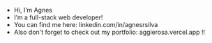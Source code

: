 - Hi, I’m Agnes
- I’m a full-stack web developer!
- You can find me here: linkedin.com/in/agnesrsilva
- Also don't forget to check out my portfolio: aggierosa.vercel.app !!


